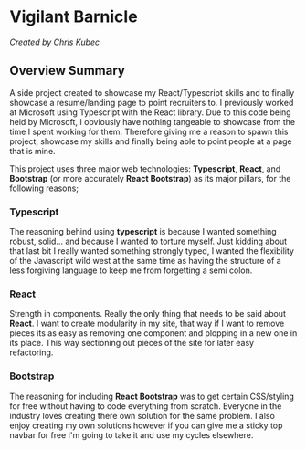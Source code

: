 # Vigilant Barnicle 
<i>Created by Chris Kubec</i>

## Overview Summary
A side project created to showcase my React/Typescript skills and to finally showcase a resume/landing page to point recruiters to. I previously worked at Microsoft using Typescript with the React library. Due to this code being held by Microsoft, I obviously have nothing tangeable to showcase from the time I spent working for them. Therefore giving me a reason to spawn this project, showcase my skills and finally being able to point people at a page that is mine.

This project uses three major web technologies: <b>Typescript</b>, <b>React</b>, and <b>Bootstrap</b> (or more accurately <b>React Bootstrap</b>) as its major pillars, for the following reasons; 

### Typescript
The reasoning behind using <b>typescript</b> is because I wanted something robust, solid... and because I wanted to torture myself. Just kidding about that last bit I really wanted something strongly typed, I wanted the flexibility of the Javascript wild west at the same time as having the structure of a less forgiving language to keep me from forgetting a semi colon.

### React 
Strength in components. Really the only thing that needs to be said about <b>React</b>. I want to create modularity in my site, that way if I want to remove pieces its as easy as removing one component and plopping in a new one in its place. This way sectioning out pieces of the site for later easy refactoring.

### Bootstrap
The reasoning for including <b>React Bootstrap</b> was to get certain CSS/styling for free without having to code everything from scratch. Everyone in the industry loves creating there own solution for the same problem. I also enjoy creating my own solutions however if you can give me a sticky top navbar for free I'm going to take it and use my cycles elsewhere.
